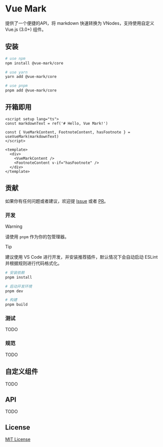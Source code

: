 # Vue Mark

提供了一个便捷的API，将 markdown 快速转换为 VNodes，支持使用自定义 Vue.js (3.0+) 组件。

## 安装

```bash
# use npm
npm install @vue-mark/core

# use yarn
yarn add @vue-mark/core

# use pnpm
pnpm add @vue-mark/core
```

## 开箱即用

```vue
<script setup lang="ts">
const markdownText = ref('# Hello, Vue Mark!')

const { VueMarkContent, FootnoteContent, hasFootnote } = useVueMark(markdownText)
</script>

<template>
  <div>
    <VueMarkContent />
    <FootnoteContent v-if="hasFootnote" />
  </div>
</template>
```

## 贡献

如果你有任何问题或者建议，欢迎提 [Issue](https://github.com/daidr/vue-mark/issues) 或者 [PR](https://github.com/daidr/vue-mark/pulls)。

### 开发

> [!WARNING]
> 请使用 `pnpm` 作为你的包管理器。

> [!TIP]
> 建议使用 VS Code 进行开发，并安装推荐插件，默认情况下会自动启动 ESLint 并根据规则进行代码格式化。

```bash
# 安装依赖
pnpm install

# 启动开发环境
pnpm dev

# 构建
pnpm build
```

### 测试

TODO

### 规范

TODO

## 自定义组件

TODO

## API

TODO

## License

[MIT License](LICENSE)
